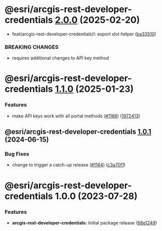 # @esri/arcgis-rest-developer-credentials [2.0.0](https://github.com/Esri/arcgis-rest-js/compare/@esri/arcgis-rest-developer-credentials@1.1.0...@esri/arcgis-rest-developer-credentials@2.0.0) (2025-02-20)


* feat(arcgis-rest-developer-credentials)!: export slot helper ([ba33510](https://github.com/Esri/arcgis-rest-js/commit/ba335105a3e22a2666a172f801198be13f9e1c58))


### BREAKING CHANGES

* requires additional changes to API key method

# @esri/arcgis-rest-developer-credentials [1.1.0](https://github.com/Esri/arcgis-rest-js/compare/@esri/arcgis-rest-developer-credentials@1.0.1...@esri/arcgis-rest-developer-credentials@1.1.0) (2025-01-23)


### Features

* make API keys work with all portal methods ([#1186](https://github.com/Esri/arcgis-rest-js/issues/1186)) ([1972413](https://github.com/Esri/arcgis-rest-js/commit/1972413e1511593aff53a88b4cf2d987fd2af2a6))

## @esri/arcgis-rest-developer-credentials [1.0.1](https://github.com/Esri/arcgis-rest-js/compare/@esri/arcgis-rest-developer-credentials@1.0.0...@esri/arcgis-rest-developer-credentials@1.0.1) (2024-06-15)


### Bug Fixes

* change to trigger a catch-up release ([#1164](https://github.com/Esri/arcgis-rest-js/issues/1164)) ([c3a70f1](https://github.com/Esri/arcgis-rest-js/commit/c3a70f1d70dcb3dc2d97c721df91157e6eb2e62a))

# @esri/arcgis-rest-developer-credentials 1.0.0 (2023-07-28)


### Features

* **arcgis-rest-developer-credentials:** Initial package release ([68e1249](https://github.com/Esri/arcgis-rest-js/commit/68e12493f730d3836357a6b32cdff7532d5a9a12))
